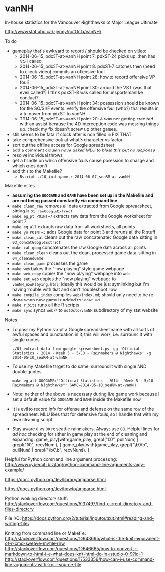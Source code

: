 vanNH
=====

In-house statistics for the Vancouver Nighthawks of Major League Ultimate

<http://www.stat.ubc.ca/~jenny/notOcto/vanNH/>

To do

  * gameplay that's awkward to record / should be checked on video:
    - 2014-06-15_pdxST-at-vanNH point 7: pdxST-24 picks up, then has VST called
    - 2014-06-15_pdxST-at-vanNH point 8: pdxST-7 catches then (need to check video) commits an offensive foul
    - 2014-06-15_pdxST-at-vanNH point 28: how to record offensive VP foul?
    - 2014-06-15_pdxST-at-vanNH point 30: around the VST (was that even called?) I think pdxST-8 was called for unsportsmanlike conduct?
    - 2014-06-15_pdxST-at-vanNH point 34: possession should be known for the SO/SI/F events. verify the offensive foul (who?) that results in a turnover from pdxST to vanNH.
    - 2014-06-15_pdxST-at-vanNH point 20: 4 was not getting credited with an assist because the 4D interception code was messing things up. check my fix doesn't screw up other games.
  * still seems to be fatal if clock after is non filled in FIX THAT
  * take comprehensive look at what's character vs factor
  * sort out the offline access for Google spreadsheet
  * add a comment column *have asked MLU to bless this but no response*
  * resolve individual throws
  * get a handle on which offensive fouls cause posession to change and which ones don't
  * add this to the Makefile?
    - `Rscript ./10_init-game.r 2014-06-07_seaRM-at-vanNH`

Makefile notes
  * __assuming the `GOOGAME` and `GAME` have been set up in the Makefile and are not being passed constantly via command line__
  * `make clean_raw` removes all data extracted from Google spreadsheet, sitting in `01_rawGoogleExtract`
  * `make eg_pt POINT=7` extracts raw data from the Google worksheet for point 7
  * `make eg_all` extracts raw data from all worksheets, all points
  * `make yo POINT=3` adds Google data for point 3 and reruns all the R stuff
  * `make clean_cat` cleans out the raw, concatenated Google data, sitting in `03_concatGoogleExtract`
  * `make cat_goog` concatenates the raw Google data across all points
  * `make clean_clean` cleans out the clean, processed game data, sitting in `04_cleanedGame`
  * `make clean_game` processes the game
  * `make web` bakes the "now playing" style game webpage
  * `make web_copy` copies the "now playing" webpage into `web`
  * `make set_web` copies the "now playing" webpage to `vanNH_nowPlaying.html`; ideally this would be just symlinking but I'm having trouble with that and can't troubleshoot now
  * `make compile_index` compiles `web/index.md`; should only need to be re-done when new game is added to `index.md`
  * `make r_bits` runs all the R scripts
  * `make sync` syncs `web/*` to `notOcto/vanNH` subdirectory of my stat website  

Notes

  * To pass my Python script a Google spreadsheet name with all sorts of awful spaces and punctuation in it, this will work, i.e. surround it with single quotes
  
        ./01_extract-data-from-google-spreadsheet.py -gg 'Official Statistics - 2014 - Week 5 - 5/10 - Rainmakers @ Nighthawks' -g 2014-05-10_seaRM-at-vanNH

  * To use my Makefile target to do same, surround it with single AND double quotes

        make eg_all GOOGAME='"Official Statistics - 2014 - Week 5 - 5/10 - Rainmakers @ Nighthawks"' GAME=2014-05-10_seaRM-at-vanNH

  * Note: neither of the above is necessary during live game work because I set a default value for `GOOGAME` and `GAME` inside the Makefile now

  * It is evil to record info for offense and defense on the same row of the spreadsheet. MLU likes that for defensive fouls, so I handle that with my own cleaning script.
  
  * Stay aware `0` vs `00` re seattle rainmakers. Always use `00`. Helpful lines for *ad hoc* checking for either in game play at the end of cleaning and expanding:
        game_play[with(game_play, grepl("00", pullNum) | grepl("00", recvNum)), ]
        game_play[with(game_play, grepl("\\b0\\b", pullNum) | grepl("\\b0\\b", recvNum)), ]

  
  
Helpful for Python command line argument processing:
http://www.cyberciti.biz/faq/python-command-line-arguments-argv-example/

https://docs.python.org/dev/library/argparse.html

https://docs.python.org/dev/howto/argparse.html

Python working directory stuff:
http://stackoverflow.com/questions/5137497/find-current-directory-and-files-directory

File I/O:
https://docs.python.org/2/tutorial/inputoutput.html#reading-and-writing-files

Knitting from command line or Makefile:
http://stackoverflow.com/questions/10943695/what-is-the-knitr-equivalent-of-r-cmd-sweave-myfile-rnw
http://stackoverflow.com/questions/10646665/how-to-convert-r-markdown-to-html-i-e-what-does-knit-html-do-in-rstudio-0-9?lq=1
http://stackoverflow.com/questions/17533359/how-can-i-use-command-line-arguments-with-knitr-source-file